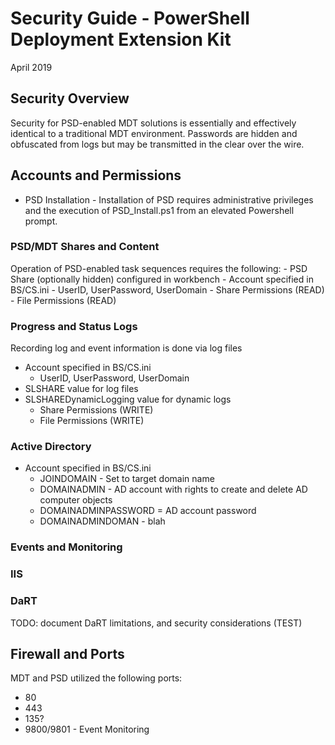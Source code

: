 # Security Guide - PowerShell Deployment Extension Kit
April 2019

## Security Overview
Security for PSD-enabled MDT solutions is essentially and effectively identical to a traditional MDT environment. Passwords are hidden and obfuscated from logs but may be transmitted in the clear over the wire.

## Accounts and Permissions
- PSD Installation - Installation of PSD requires administrative privileges and the execution of PSD_Install.ps1 from an elevated Powershell prompt.

### PSD/MDT Shares and Content
Operation of PSD-enabled task sequences requires the following:
    - PSD Share (optionally hidden) configured in workbench
    - Account specified in BS/CS.ini
        - UserID, UserPassword, UserDomain 
    - Share Permissions (READ)
    - File Permissions (READ)

### Progress and Status Logs
Recording log and event information is done via log files
- Account specified in BS/CS.ini
    - UserID, UserPassword, UserDomain
 - SLSHARE value for log files
 - SLSHAREDynamicLogging value for dynamic logs      
    - Share Permissions (WRITE)
    - File Permissions (WRITE)

### Active Directory
- Account specified in BS/CS.ini
    - JOINDOMAIN - Set to target domain name
    - DOMAINADMIN - AD account with rights to create and delete AD computer objects
    - DOMAINADMINPASSWORD = AD account password
    - DOMAINADMINDOMAN - blah


### Events and Monitoring

### IIS

### DaRT
TODO: document DaRT limitations, and security considerations (TEST)

## Firewall and Ports
MDT and PSD utilized the following ports:
- 80
- 443
- 135?
- 9800/9801 - Event Monitoring
